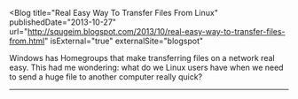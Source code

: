<Blog
    title="Real Easy Way To Transfer Files From Linux"
    publishedDate="2013-10-27"
    url="http://squgeim.blogspot.com/2013/10/real-easy-way-to-transfer-files-from.html"
    isExternal="true"
    externalSite="blogspot"
>
Windows has Homegroups that make transferring files on a network real easy. This had me wondering: what do we Linux users have when we need to send a huge file to another computer really quick?
</Blog>


---

